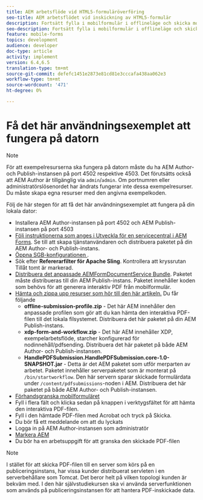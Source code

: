 ```yaml
---
title: AEM arbetsflöde vid HTML5-formuläröverföring
seo-title: AEM arbetsflödet vid inskickning av HTML5-formulär
description: Fortsätt fylla i mobilformulär i offlineläge och skicka mobilformulär för att aktivera AEM arbetsflöde
seo-description: Fortsätt fylla i mobilformulär i offlineläge och skicka mobilformulär för att aktivera AEM arbetsflöde
feature: mobile-forms
topics: development
audience: developer
doc-type: article
activity: implement
version: 6.4,6.5
translation-type: tm+mt
source-git-commit: defefc1451e2873e81cd81e3cccafa438aa062e3
workflow-type: tm+mt
source-wordcount: '471'
ht-degree: 0%

---
```



# Få det här användningsexemplet att fungera på datorn

>[!NOTE]
>
>För att exempelresurserna ska fungera på datorn måste du ha AEM Author- och Publish-instansen på port 4502 respektive 4503. Det förutsätts också att AEM Author är tillgänglig via `admin`/`admin`. Om portnumren eller administratörslösenordet har ändrats fungerar inte dessa exempelresurser. Du måste skapa egna resurser med den angivna exempelkoden.

Följ de här stegen för att få det här användningsexemplet att fungera på din lokala dator:

* Installera AEM Author-instansen på port 4502 och AEM Publish-instansen på port 4503
* [Följ instruktionerna som anges i Utveckla för en servicecentral i AEM Forms](https://docs.adobe.com/content/help/en/experience-manager-learn/forms/adaptive-forms/service-user-tutorial-develop.html). Se till att skapa tjänstanvändaren och distribuera paketet på din AEM Author- och Publish-instans.
* [Öppna SGB-konfigurationen  ](http://localhost:4503/system/console/configMgr).
* Sök efter **Refererarfilter för Apache Sling**. Kontrollera att kryssrutan Tillåt tomt är markerad.
* [Distribuera det anpassade AEMFormDocumentService Bundle](/help/forms/assets/common-osgi-bundles/AEMFormsDocumentServices.core-1.0-SNAPSHOT.jar). Paketet måste distribueras till din AEM Publish-instans. Paketet innehåller koden som behövs för att generera interaktiv PDF från mobilformulär.
* [Hämta och zippa upp resurser som hör till den här artikeln.](assets/offline-pdf-submission-assets.zip) Du får följande
   * **offline-submission-profile.zip**  - Det här AEM innehåller den anpassade profilen som gör att du kan hämta den interaktiva PDF-filen till det lokala filsystemet. Distribuera det här paketet på din AEM Publish-instans.
   * **xdp-form-and-workflow.zip**  - Det här AEM innehåller XDP, exempelarbetsflöde, starcher konfigurerad för nodinnehåll/pdfsending. Distribuera det här paketet på både AEM Author- och Publish-instansen.
   * **HandlePDFSubmission.HandlePDFSubmission.core-1.0-SNAPSHOT.jar**  - Detta är det AEM paketet som utför merparten av arbetet. Paketet innehåller serverpaketet som är monterat på `/bin/startworkflow`. Den här servern sparar skickade formulärdata under `/content/pdfsubmissions`-noden i AEM. Distribuera det här paketet på både AEM Author- och Publish-instansen.
* [Förhandsgranska mobilformuläret](http://localhost:4503/content/dam/formsanddocuments/testsubmision.xdp/jcr:content)
* Fyll i flera fält och klicka sedan på knappen i verktygsfältet för att hämta den interaktiva PDF-filen.
* Fyll i den hämtade PDF-filen med Acrobat och tryck på Skicka.
* Du bör få ett meddelande om att du lyckats
* Logga in på AEM Author-instansen som administratör
* [Markera AEM](http://localhost:4502/aem/inbox)
* Du bör ha en arbetsuppgift för att granska den skickade PDF-filen

>[!NOTE]
>
>I stället för att skicka PDF-filen till en server som körs på en publiceringsinstans, har vissa kunder distribuerat servleten i en serverbehållare som Tomcat. Det beror helt på vilken topologi kunden är bekväm med. I den här självstudiekursen ska vi använda serverfunktionen som används på publiceringsinstansen för att hantera PDF-inskickade data.

